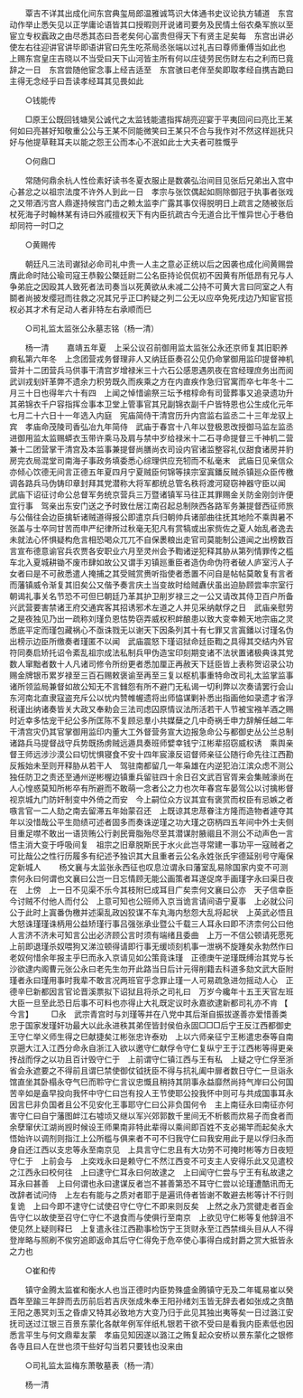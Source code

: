 <!-- { "loadSidebar": true } -->
　　覃吉不详其出成化间东宫典玺局郎温雅诚笃识大体通书史议论执方辅道　东宫动作举止悉矢见以正学庸论语皆其口授暇则开说诸司要务及民情土俗农桑军旅以至宦立专权蠧政之由尽悉其态曰吾老矣何心富贵但得天下有贤主足矣每　东宫出讲必使左右往迎讲官讲毕即语讲官曰先生吃茶局丞张端以过礼吉曰尊师重傅当如此也　上赐东宫皇庄吉晓以不当受曰天下山河皆主所有何以庄徒劳民伤财左右之利而巳竟辞之一日　东宫尝随他宦念事上经吉适至　东宫骇曰老伴至矣即取孝经自携吉跪曰主得无念经乎曰吾读孝经耳其见畏如此 

　　○钱能传 

　　□原王公既回钱塘吴公诚代之太监钱能遣指挥胡亮迎宴于平夷回问曰亮比王某何如曰亮甚好知敬重公公与王某不同能微笑曰王某只不合与我作对不然这样廵抚只好与他提草鞋耳夫以能之怨王公而本心不泯如此士大夫者可胜慨乎 

　　○何鼎□ 

　　常随何鼎余杭人性俭素好读书冬夏衣服止是数袭弘治间目见张后兄弟出入宫中心甚忿之以祖宗法度不许外人到此一日　孝宗与张饮偶起如厕除御冠于执事者张戏之又带酒污宫人鼎遂持候宫门击之赖太监李广露其事仅得脱明日上疏言之随被张后杖死海子时翰林某有诗曰外戚擅权天下有内臣抗疏古今无道合比干惟异世心于巷伯却同符一时□之 

　　○黄赐传 

　　朝廷凡三法司谳狱必命司礼中贵一人主之意必正统以后之因袭也成化间黄赐尝膺此命时陆公瑜司寇王恭毅公槩廷尉二公名臣持论侃侃初不因黄有所低昂有兄与人争弟庇之因殴其人致死者法司奏当以死黄欲从未减二公持不可黄大言曰同室之人有鬬者尚披发缨冠而往救之况其兄乎正□矜疑之列二公无以应卒免死戌边乃知宦官揽权必其才术有足动人者非特左右承顺而巳 

　　○司礼监太监张公永墓志铭（杨一清） 

　　杨一清 
　　嘉靖五年夏　上采公议召前御用监太监张公永还京师复其旧职养痾私第六年冬　上念团营戎务督理非人又纳廷臣奏召公见仍命掌御用监印提督神机营并十二团营兵马供事干清宫岁增禄米三十六石公感恩遇夙夜在宫经理庶务出而阅武训戎刬奸革弊不遗余力积劳既久而疾乘之方在内直疾作急归官寓而卒七年冬十二月三十日也得年六十有四　上闻之悼惜谕祭三坛予棺椁命有司营葬事又追录遗功升其弟锦衣千户容指挥佥事本卫堂上管事官其兄副锦衣副千户皆特恩也公生成化元年七月二十六日十一年选入内庭　宪庙简侍干清宫历升内宫监右监丞二十三年龙驭上宾　孝庙命茂陵司香弘冶九年简侍　武庙于春宫十八年以登极恩改授御马监左监丞进御用监太监赐蟒衣玉带许乘马及肩与禁中岁给禄米十二石寻命提督三千神机二营兼十二团营掌干清宫及本监事兼提督尚膳尚衣司设内官诸监整容礼仪甜食诸房并豹房完衣局混堂司南海子事政务填委悉心综理供应充牣而不私毫末　武庙日见亲信众亦倾心饮德无间言正德五年夏四月宁夏贼臣何锦等挟宗室寘鐇反贼杀镇廵众臣传檄调各路兵马伪铸印章封拜其党潜称大将军都统总管名秩将渡河窥窃神器守臣以闻　武庙下诏征讨命公总督军务统京营兵三万暨诸镇军马往正其罪赐金关防金刚剑许便宜行事　驾亲出东安门送之予时致仕居江南召起总制陜西各路军务兼提督西征师旅与公偕往会边臣擒斩诸贼道得报公即遣京兵归朝帅兵诸部曲往抚其地险不乘舆暑不张盖与士卒同甘苦而申严纪律所过秋毫无犯凡有赏犒或出家赀佐之夏人始乱者逸去未就法心怀惧疑构危言相恐喝众兀兀不自保褁粮出走官司莫能制公道闻之出榜数百言宣布德意谕官兵农贾各安职业六月至灵州会予鞫诸逆犯释其胁从第列情罪传之槛车北入夏城耕锄不废市肆如故公又谓手刃镇廵重臣者造伪命伪符者破人庐室污人子女者曰是不可赦悉遣人掩捕之其受贼赏赉听指使者悉置不问自是帖帖莫敢复有言者而藩镇威令渐复其旧矣公又偕予奏言庆土当变故时给贼纛伏虽出迫胁顾尝率宗室行朝谒礼事关名节恐不可但巳朝廷乃革其护卫削岁禄三之一公又请改其侍卫百户所备兴武营要害禁诸王府交通宾客其招诱邪术左道之人并见采纳献俘之日　武庙亲慰劳之是夜独见乃出一疏称刘瑾负恩怙势窃弄威权积衅酿患以致大变幸赖天地宗庙之灵悉底平定而瑾包藏祸心不亟诛戮无以谢天下因条列其十有七罪又言寘鐇以讨瑾名伪出榜示边臣所缴奏者瑾匿不以闻　武庙震怒下瑾诏狱命廷臣鞫之具得其交结内外官符同奏启矫托诏令紊乱祖宗成法私制兵甲伪造宝印刻期变诸不法状置诸极典诛其党数人窜黜者数十人凡诸司修令所纷更者悉加厘正再赦天下廷臣皆上表称贺诏录公功赐金牌银币累岁禄至三百石赐敕褒谕至再至三复以枢机事重特命改司礼太监掌监事诸所领监局兼督如故公知无不言雠怨有所不避门无私谒一切利弊以次奏请罢行会山东河南北直隶寇盗充斥公以忧内赞帷幄遗将出师恊谋剿补悉出指画他如录遗才省浮税谨出纳诸奏皆关大政又奉勑会三法司虑囚原情议法所活若干人节被宝襁羊酒之赐时近幸多怙宠干纪公多所匡陈不复顾忌羣小共媒蘖之几中奇祸壬申力辞解任越二年干清宫灾仍其官掌御用监印内董大工外督营务宣大边报急命公与都御史丛公兰总制诸路兵马提督战守兵势既扬虏贼远遁具奏班师嬖幸钱宁江彬辈招窃威权诱　乘舆亲督王师远涉沙漠公曰切忧惧寝食不安十四年宸濠反诏督师亲征公随行命先往江西勘反叛始未至则开释胁从若干人　驾驻南都留几一年枭雄在内逆犯泊江滨众虑不测公独任防卫之责还至通州逆彬楃边镇重兵留驻四十余日召文武百官胥来会集贼濠尚在人心惶惑莫知所彬卒有所避而不敢萌一念者公之力也次年春宫车晏驾公以讨擒彬督视京城九门防奸制变中外倚之而安　今上嗣位众方议其宜有褒赏而权臣有忌嫉之者嗾言官一二人劾之南去留滞五年始蒙召还　上既谅其忠荩眷注方隆而造物者遽夺其年以没惜哉公平生勋绩可述者固多而奏诛逆瑾之功大瑾之窃柄四五年间中外士夫侧目重足噤不敢出一语货贿公行剥民膏脂殆尽至其潜谋肘腋祻且不测公不动声色一言悟主消大变于呼吸间复　祖宗之旧章脱斯民于水火此岂寻常建一事功平一寇贼者之可比哉公之性行历履多有纪述予独识其大且重者云公名永姓张氏宇德延别号守庵保定新城人 
　　杨文襄与太监张永西征也叹息泣谓永曰藩室乱易除国家内变不可测柰何永曰何谓也文襄曰公岂一日忘情顾无能公画策者耳遂促席手画瑾字永曰渠日夜在　上傍　上一日不见渠不乐今其枝附巳成耳目广矣柰何文襄曰公亦　天子信幸臣今讨贼不付他人而付公　上意可知也公班师入京当诡言请间语宁夏事　上必就公问公于此时上寘番伪檄并述渠乱政凶狡谋不车丸海内愁怨大乱将起状　上英武必悟且大怒诛瑾瑾诛柄用公益矫瑾行事吕强张承业暨公千载三人耳永曰即不济柰何公曰他人言济不济未可知言公出必济顾公言时须有端绪且委曲　上万一不信公顿请死愿死　上前即退瑾杀奴喂狗又涕泣顿得请即行事无缓顷刻机事一泄祸不旋踵矣永勃然作曰老奴何惜余年报主乎巳而永入京请见如公策竟诛瑾　正德庚午逆瑾既缚治其党与长沙欲逮内阁曹元张公永曰老先生勿开此路当日后计元得削籍去科道多劾文武大臣附瑾者永曰瑾用事时我辈不敢言况两班官乎念罪止瑾一人可易疏急进勿摇动人心　正德辛巳新都因言官论晋溪票拟下诏狱且将杀之司礼曰　万岁今纔年十五王天官左班大臣一旦至此恐日后事不可料也亦得止大礼既定议时永嘉欲逮新都司礼亦不肯 
【 今言】 
　　□永　武宗青宫时与刘瑾等并在八党中其后渐自振拔遂善亦爱惜善类忠于国家发瑾奸功最大以此永进秩其弟侄皆封侯伯永固□□□后宁王反江西都御史王守仁举义师生得之巳献捷矣江彬张忠许泰劝　上以六师亲征宁王彬遣忠泰等自南京遡大江入江西分命永自浙江入欲以邀守仁献俘令守仁复纵宁王于江西彬等得更亲抟战而俘之以功且百计毁守仁于　上前谓守仁镇江西与王有私　上疑之守仁俘至浙省会永遮要之不得前且谓巳禁使御仗钺抚臣不得与抗礼阖中扉者数日守仁一旦诣永馆直坐其卧榻永夺气巳而聆守仁言议忠慨且稍持其阴事永益靡然尚持气岸曰公何国苦辛如是盍早投向我怀中守仁曰岂有投人王节使耶公投我怀中则可与共成国事耳永因言巳非负国者且公不见安化王事耶守仁曰公非负国何令　主上南征永曰南征亦何害守仁曰自宁藩图衅江右墟顷又继以军兴郊郭数千里间无不析骸而炊易子而食者而余孽窜伏江湖尚觊时候设王师果南非特此辈得以乘间即百姓不支必揭竿而起矣永大悟始许以调剂则指江上公所槛与俱来者不可不归我守仁曰我安用此于是以俘归永而身自还江西以支忠等永至南京见　上具言守仁忠且有大功劳不可掩时彬等方日夜短守仁于　上前会与　上奕戏永曰是赖守仁不然江西变不可支主人安得乐此又见遣校之江西永曰校何往　上曰逮守仁耳永曰何故逮之　上曰闻守仁尝与宁王有私故逮之耳永曰甚善　上曰何谓也永曰逮谋反者岂不甚善第恐不耳守仁尝以论瑾遭酷讯而无改辞者试问侍　上左右有能与之质对者耶于是遍讯侍者皆谢不敢避去彬等计不行则复诡　上曰今即不逮守仁试使召守仁守仁不即来则反矣　上然之永乃赏徤走者百金告守仁以故使至召守仁守仁不退食而与使俱行至南京　上欲见守仁彬等复他辞沮不使见然上疑则释巳　上复遣永往江西勘事检饬宁王货财永至江西禁缉头目从人不得登岸略与照刷不俟穷追即返命其后守仁得免于危卒使心事得白成封爵之赏大抵皆永之力也 

　　○崔和传 

　　镇守金腾太监崔和衡水人也当正德时内臣势殊盛金腾镇守无及二年辄易崔以癸酉年至踰三年辞而去历前后若吉庆张成朱奉王阳孙绪刘玉皆无辞去者如张成之贪酷王阳之愚冥刘玉之昏虐又特其必致地方大变乃归于此见其独出夷等矣一日过潞江安抚司送过江银三百景东蒙化各献年例军伴纸札银若干欲不受曰是看我内臣素低也因悉言平生与何文鼎辈友蒙　孝庙见知因遂以潞江之贿复起众安桥以景东蒙化之银修各寺且曰人在世也须干些好勾当若只要钱也没来由 

　　○司礼监太监梅东萧敬墓表（杨一清） 

　　杨一清 
